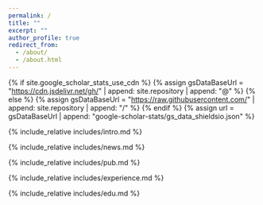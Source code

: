 ```yaml
---
permalink: /
title: ""
excerpt: ""
author_profile: true
redirect_from: 
  - /about/
  - /about.html
---
```


{% if site.google_scholar_stats_use_cdn %}
{% assign gsDataBaseUrl = "https://cdn.jsdelivr.net/gh/" | append: site.repository | append: "@" %}
{% else %}
{% assign gsDataBaseUrl = "https://raw.githubusercontent.com/" | append: site.repository | append: "/" %}
{% endif %}
{% assign url = gsDataBaseUrl | append: "google-scholar-stats/gs_data_shieldsio.json" %}

<span class='anchor' id='about-me'></span>

{% include_relative includes/intro.md %}

{% include_relative includes/news.md %}

{% include_relative includes/pub.md %}

{% include_relative includes/experience.md %}

{% include_relative includes/edu.md %}

<div id="clustrmaps-container" style="width: 280px; height: 200px;">
  <script type="text/javascript" id="clustrmaps" src="//clustrmaps.com/map_v2.js?d=UBZjxLR8-IEyUg-87Gwe1QdUBb5_7pVF0aI2ReETFso&cl=ffffff&w=a"></script>
</div>

<!-- # 💬 Invited Talks
-----
- *2021.06*, Visual intelligence for enhanced perception, Huawei internal talk
- *2021.06*, Digital Image Processing, Beihang international class
- *2020.06*, Deep learning interpretability, Meituan internal talk

# 💻 Internships
-----
- *2022.03 - 2022.10*, [IDEA](https://www.idea.edu.cn), Vistring Lab, Shenzhen, China.
- *2016.07 - 2017.05*, [DJI](https://www.dji.com/cn), Visual Perception Group, Shenzhen, China. -->

<!-- <center> <i><font color=Gray>Last updated on Aug. 2023</font></i> </center> -->